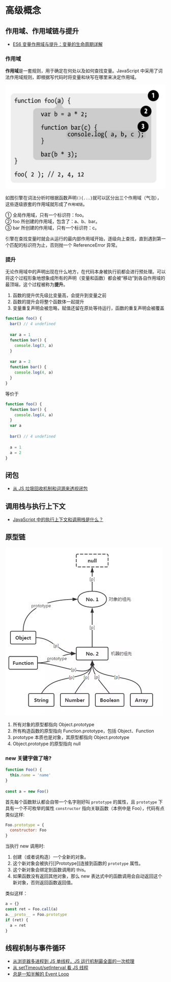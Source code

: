 # 高级概念

## 作用域、作用域链与提升

- [ES6 变量作用域与提升：变量的生命周期详解](https://zhuanlan.zhihu.com/p/28494566)

### 作用域

**作用域**是一套规则，用于确定在何处以及如何查找变量。JavaScript 中采用了词法作用域规则，即根据写代码时将变量和块写在哪里来决定作用域。

![](img/jsscope.png ':size=500')

如图引擎在词法分析时根据函数声明`(){...}`就可以区分出三个作用域（气泡），这些逐级嵌套的作用域就形成了`作用域链`。

① 全局作用域，只有一个标识符：foo。<br>
② foo 所创建的作用域，包含了：a、b、bar。<br>
③ bar 所创建的作用域，只有一个标识符：c。<br>

引擎在查找变量时就会从运行的最内部作用域开始，逐级向上查找，直到遇到第一个匹配的标识符为止，否则抛一个 ReferenceError 异常。

### 提升

无论作用域中的声明出现在什么地方，在代码本身被执行前都会进行预处理。可以将这个过程形象地想象成所有的声明（变量和函数）都会被“移动”到各自作用域的最顶端，这个过程被称为**提升**。

1. 函数的提升优先级比变量高，会提升到变量之前
2. 函数的提升会将整个函数体一起提升
3. 变量重复声明会被忽略，赋值还留在原处等待运行，函数的重复声明会被覆盖

```js
function foo() {
  bar() // 4 undefined

  var a = 1
  function bar() {
    console.log(3, a)
  }

  var a = 2
  function bar() {
    console.log(4, a)
  }
}
```

等价于

```js
function foo() {
  function bar() {
    console.log(4, a)
  }
  var a

  bar() // 4 undefined

  a = 1
  a = 2
}
```

## 闭包

- [从 JS 垃圾回收机制和词源来透视闭包](https://juejin.im/entry/5aebc7a76fb9a07acc119269)

## 调用栈与执行上下文

- [JavaScript 中的执行上下文和调用栈是什么？](https://zcfy.cc/article/what-is-the-execution-context-amp-stack-in-javascript-by-david-shariff-4007.html)

## 原型链

![](img/prototypechain.png)

1. 所有对象的原型都指向 Object.prototype
2. 所有构造函数的原型指向 Function.prototype，包括 Object、Function
3. prototype 本质也是对象，其原型都指向 Object.prototype
4. Object.prototype 的原型指向 null

### new 关键字做了啥?

```js
function Foo() {
  this.name = 'name'
}

const a = new Foo()
```

首先每个函数默认都会自带一个名字刚好叫 `prototype` 的属性，且 `prototype` 下具有一个不可枚举的属性 `constructor` 指向关联函数（本例中是 Foo），代码有点类似这样:

```js
Foo.prototype = {
  constructor: Foo
}
```

当执行 new 调用时:

1. 创建（或者说构造）一个全新的对象。
2. 这个新对象会被执行[[Prototype]]连接到函数的 `prototype` 属性。
3. 这个新对象会绑定到函数调用的 this。
4. 如果函数没有返回其他对象，那么 new 表达式中的函数调用会自动返回这个新对象，否则返回函数返回值。

类似这样：

```js
a = {}
const ret = Foo.call(a)
a.__proto__ = Foo.prototype
if (ret) {
  a = ret
}
```

## 线程机制与事件循环

- [从浏览器多进程到 JS 单线程，JS 运行机制最全面的一次梳理](http://www.dailichun.com/2018/01/21/js_singlethread_eventloop.html)
- [从 setTimeout/setInterval 看 JS 线程](https://palmer.arkstack.cn/2017/12/%E4%BB%8EsetTimeout-setInterval%E7%9C%8BJS%E7%BA%BF%E7%A8%8B/)
- [总是一知半解的 Event Loop](https://juejin.im/post/5927ca63a0bb9f0057d3608e)
